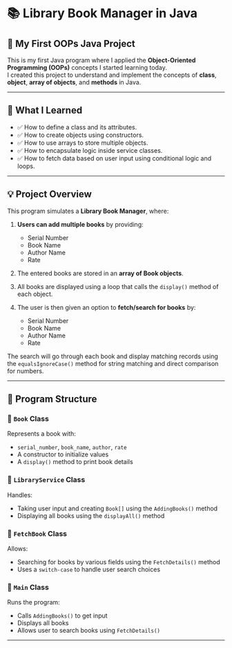 # 📚 Library Book Manager in Java

## 🚀 My First OOPs Java Project

This is my first Java program where I applied the **Object-Oriented Programming (OOPs)** concepts I started learning today.  
I created this project to understand and implement the concepts of **class**, **object**, **array of objects**, and **methods** in Java.

---

## 🧠 What I Learned

- ✅ How to define a class and its attributes.
- ✅ How to create objects using constructors.
- ✅ How to use arrays to store multiple objects.
- ✅ How to encapsulate logic inside service classes.
- ✅ How to fetch data based on user input using conditional logic and loops.

---

## 💡 Project Overview

This program simulates a **Library Book Manager**, where:

1. **Users can add multiple books** by providing:
   - Serial Number
   - Book Name
   - Author Name
   - Rate

2. The entered books are stored in an **array of Book objects**.

3. All books are displayed using a loop that calls the `display()` method of each object.

4. The user is then given an option to **fetch/search for books** by:
   - Serial Number
   - Book Name
   - Author Name
   - Rate

The search will go through each book and display matching records using the `equalsIgnoreCase()` method for string matching and direct comparison for numbers.

---

## 🧱 Program Structure

### 🔹 `Book` Class
Represents a book with:
- `serial_number`, `book_name`, `author`, `rate`
- A constructor to initialize values
- A `display()` method to print book details

### 🔹 `LibraryService` Class
Handles:
- Taking user input and creating `Book[]` using the `AddingBooks()` method
- Displaying all books using the `displayAll()` method

### 🔹 `FetchBook` Class
Allows:
- Searching for books by various fields using the `FetchDetails()` method
- Uses a `switch-case` to handle user search choices

### 🔹 `Main` Class
Runs the program:
- Calls `AddingBooks()` to get input
- Displays all books
- Allows user to search books using `FetchDetails()`

---


